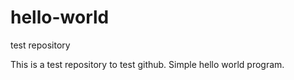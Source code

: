# hello-world
test repository

This is a test repository to test github. Simple hello world program.
